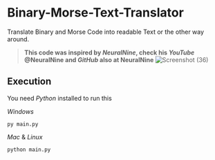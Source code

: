 # Binary-Morse-Text-Translator
Translate Binary and Morse Code into readable Text or the other way around.
> **This code was inspired by _NeuralNine_, check his _YouTube_ @NeuralNine and _GitHub_ also at NeuralNine**
![Screenshot (36)](https://user-images.githubusercontent.com/109166734/213897157-2a88d437-319d-4659-8376-f730a205f7ad.png)

## Execution
You need _Python_ installed to run this

_Windows_
```
py main.py
```
_Mac_ & _Linux_
```
python main.py
```
